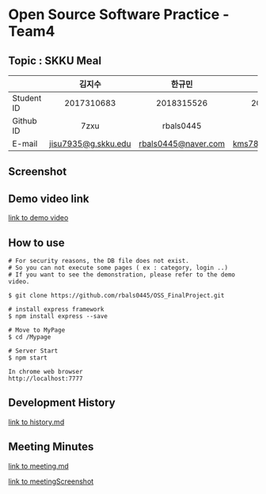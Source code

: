 # Open Source Software Practice - Team4

## Topic : **SKKU Meal**

|            |       김지수        |       한규민        |       김민수       |
| ---------- | :-----------------: | :-----------------: | :----------------: |
| Student ID |     2017310683      |     2018315526      |     2020312552     |
| Github ID  |        7zxu         |      rbals0445      |      miNsu01       |
| E-mail     | jisu7935@g.skku.edu | rbals0445@naver.com | kms78900@naver.com |

## Screenshot


## Demo video link
[link to demo video](https://youtu.be/3AdWf0bnIYU)

## How to use



```
# For security reasons, the DB file does not exist.
# So you can not execute some pages ( ex : category, login ..)
# If you want to see the demonstration, please refer to the demo video.

$ git clone https://github.com/rbals0445/OSS_FinalProject.git
```
```
# install express framework
$ npm install express --save
```

```
# Move to MyPage
$ cd /Mypage
```

```
# Server Start
$ npm start
```

```
In chrome web browser
http://localhost:7777
```



## Development History
[link to history.md](./history.md)

## Meeting Minutes
[link to meeting.md](./meeting.md)

[link to meetingScreenshot](./meetingScreenshot)
